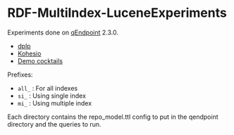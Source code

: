 # RDF-MultiIndex-LuceneExperiments

Experiments done on [qEndpoint](https://github.com/the-qa-company/qEndpoint/) 2.3.0.

- [dplp](dblp/index.md)
- [Kohesio](kohesio/index.md)
- [Demo cocktails](demo/index.md)

Prefixes:

- `all_` : For all indexes
- `si_` : Using single index
- `mi_` : Using multiple index



Each directory contains the repo_model.ttl config to put in the qendpoint directory and the queries to run.